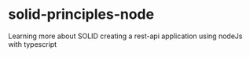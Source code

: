 # solid-principles-node
Learning more about SOLID creating a rest-api application using nodeJs with typescript
